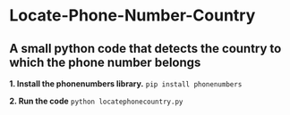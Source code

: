 # Locate-Phone-Number-Country
## A small python code that detects the country to which the phone number belongs


**1. Install the phonenumbers library.**
 `pip install phonenumbers`

**2. Run the code**
 `python locatephonecountry.py`


